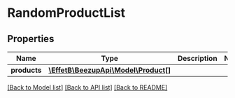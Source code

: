 # RandomProductList

## Properties
Name | Type | Description | Notes
------------ | ------------- | ------------- | -------------
**products** | [**\EffetB\BeezupApi\Model\Product[]**](Product.md) |  | 

[[Back to Model list]](../README.md#documentation-for-models) [[Back to API list]](../README.md#documentation-for-api-endpoints) [[Back to README]](../README.md)


